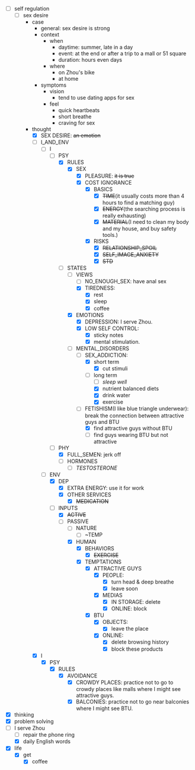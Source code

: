 - [ ] self regulation
    - [ ] sex desire
        - case
            - general: sex desire is strong
            - context
                - when
                    - daytime: summer, late in a day
                    - event: at the end or after a trip to a mall or 51 square
                    - duration: hours even days
                - where
                    - on Zhou's bike
                    - at home
            - symptoms
                - vision
                    - tend to use dating apps for sex
                - feel
                    - quick heartbeats
                    - short breathe
                    - craving for sex
        - thought
            - [x] SEX DESIRE: ~~an emotion~~
            - [ ] I_AND_ENV
                - [ ] I
                    - [ ] PSY
                        - [x] RULES
                            - [x] SEX
                                - [x] PLEASURE: ~~it is true~~
                                - [x] COST IGNORANCE
                                    - [x] BASICS
                                        - [x] ~~TIME~~(it usually costs more than 4 hours to find a matching guy)
                                        - [x] ~~ENERGY~~(the searching process is really exhausting)
                                        - [x] ~~MATERIAL~~(I need to clean my body and my house, and buy safety tools.)
                                    - [x] RISKS
                                        - [x] ~~RELATIONSHIP_SPOIL~~
                                        - [x] ~~SELF_IMAGE_ANXIETY~~
                                        - [x] ~~STD~~
                        - [ ] STATES
                            - [ ] VIEWS
                                - [ ] NO_ENOUGH_SEX: have anal sex
                                - [x] TIREDNESS:
                                    - [x] rest
                                    - [x] sleep
                                    - [x] coffee
                            - [x] EMOTIONS
                                - [x] DEPRESSION: I serve Zhou.
                                - [x] LOW SELF CONTROL:
                                    - [x] sticky notes
                                    - [x] mental stimulation.
                            - [ ] MENTAL_DISORDERS
                                - [ ] SEX_ADDICTION:
                                    - [x] short term
                                        - [x] cut stimuli
                                    - [ ] long term
                                        - [ ] *sleep well*
                                        - [x] nutrient balanced diets
                                        - [x] drink water
                                        - [x] exercise
                                - [ ] FETISHISM(I like blue triangle underwear): break the connection between attractive guys and BTU
                                    - [x] find attractive guys without BTU
                                    - [ ] find guys wearing BTU but not attractive  
                    - [ ] PHY
                        - [x] FULL_SEMEN: jerk off
                        - [ ] HORMONES
                            - [ ] *TESTOSTERONE*
                - [ ] ENV
                    - [x] DEP
                        - [x] EXTRA ENERGY: use it for work
                        - [x] OTHER SERVICES
                            - [x] ~~MEDICATION~~
                    - [ ] INPUTS
                        - [x] ~~ACTIVE~~
                        - [ ] PASSIVE
                            - [ ] NATURE
                                - [ ] ~TEMP
                            - [x] HUMAN
                                - [x] BEHAVIORS
                                    - [x] ~~EXERCISE~~
                                - [x] TEMPTATIONS
                                    - [x] ATTRACTIVE GUYS
                                        - [x] PEOPLE: 
                                            - [x] turn head & deep breathe
                                            - [x] leave soon
                                        - [x] MEDIAS
                                            - [x] IN STORAGE: delete
                                            - [x] ONLINE: block
                                    - [x] BTU
                                        - [x] OBJECTS:
                                            - [x] leave the place
                                        - [x] ONLINE:
                                            - [x] delete browsing history
                                            - [x] block these products
            - [x] I
                - [x] PSY
                    - [x] RULES
                        - [x] AVOIDANCE
                            - [x] CROWDY PLACES: practice not to go to crowdy places like malls where I might see attractive guys.
                            - [x] BALCONIES: practice not to go near balconies where I might see BTU.
- [x] thinking
- [x] problem solving
- [ ] I serve Zhou
    - [ ] repair the phone ring
    - [x] daily English words
- [x] life
    - [x] get
        - [x] coffee